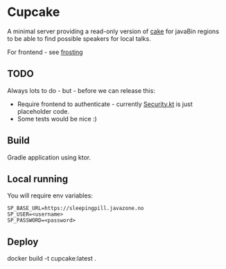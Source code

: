 # Cupcake

A minimal server providing a read-only version of [cake](https://github.com/javaBin/cake-redux) for javaBin regions to
be able to find possible speakers for local talks.

For frontend - see [frosting](https://github.com/javaBin/frosting)

## TODO

Always lots to do - but - before we can release this:

* Require frontend to authenticate - currently [Security.kt](src/main/kotlin/no/java/cupcake/plugins/Security.kt) is just placeholder code.
* Some tests would be nice :)

## Build

Gradle application using ktor.

## Local running

You will require env variables:

    SP_BASE_URL=https://sleepingpill.javazone.no
    SP_USER=<username>
    SP_PASSWORD=<password>

## Deploy

docker build -t cupcake:latest .

